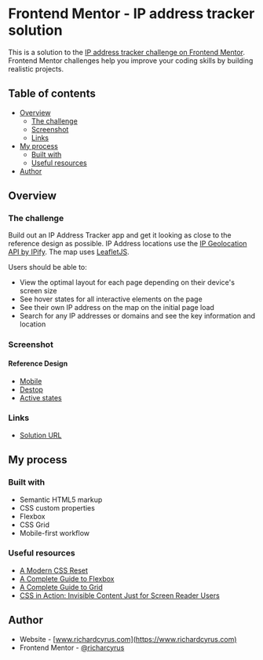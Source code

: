 # Frontend Mentor - IP address tracker solution

This is a solution to the [IP address tracker challenge on Frontend Mentor](https://www.frontendmentor.io/challenges/ip-address-tracker-I8-0yYAH0). Frontend Mentor challenges help you improve your coding skills by building realistic projects.

## Table of contents

- [Overview](#overview)
  - [The challenge](#the-challenge)
  - [Screenshot](#screenshot)
  - [Links](#links)
- [My process](#my-process)
  - [Built with](#built-with)
  - [Useful resources](#useful-resources)
- [Author](#author)

## Overview

### The challenge

Build out an IP Address Tracker app and get it looking as close to the reference design as possible. IP Address locations use the [IP Geolocation API by IPify](https://geo.ipify.org/). The map uses [LeafletJS](https://leafletjs.com/).

Users should be able to:

- View the optimal layout for each page depending on their device's screen size
- See hover states for all interactive elements on the page
- See their own IP address on the map on the initial page load
- Search for any IP addresses or domains and see the key information and location

### Screenshot

#### Reference Design

- [Mobile](./design/reference/mobile-design.jpg)
- [Destop](./design/reference/desktop-design.jpg)
- [Active states](./design/reference/active-states.jpg)

### Links

- [Solution URL](https://github.com/richardcyrus/fm-ip-address-tracker)

## My process

### Built with

- Semantic HTML5 markup
- CSS custom properties
- Flexbox
- CSS Grid
- Mobile-first workflow

### Useful resources

- [A Modern CSS Reset](https://piccalil.li/blog/a-modern-css-reset/)
- [A Complete Guide to Flexbox](https://css-tricks.com/snippets/css/a-guide-to-flexbox/)
- [A Complete Guide to Grid](https://css-tricks.com/snippets/css/complete-guide-grid/)
- [CSS in Action: Invisible Content Just for Screen Reader Users](https://webaim.org/techniques/css/invisiblecontent/)


## Author

- Website - [www.richardcyrus.com](https://www.richardcyrus.com)
- Frontend Mentor - [@richarcyrus](https://www.frontendmentor.io/profile/richarcyrus)
